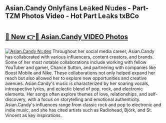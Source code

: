 ## Asian.Candy Onlyf𝚊ns Le𝚊ked N𝚞des - Part-TZM Photos Video - Hot Part Le𝚊ks txBCo

# <h2><a href="http://ab95296.deff.icu/?id=Asian.Candy">🔗 New 👉🔴 Asian.Candy VIDEO Photos</a></h2>

[![Asian.Candy N𝚞des](https://i.imgur.com/rIISA9y.gif)](http://ab95296.deff.icu/?id=Asian.Candy)
Throughout her social media career, Asian.Candy has collaborated with various influencers, content creators, and brands. Some of her most notable collaborations include working with fellow YouTuber and gamer, Chance Sutton, and partnering with companies like Boost Mobile and Nike. These collaborations not only helped expand her reach but also allowed her to explore new opportunities and creative avenues. Asian.Candy's music is characterized by her soaring vocals, introspective lyrics, and eclectic blend of pop, rock, and electronic elements. Her songs often explore themes of love, relationships, and self-discovery, with a focus on storytelling and emotional authenticity. Asian.Candy's influences range from classic rock and pop to electronic and indie music, and she has cited artists such as Radiohead, Björk, and St. Vincent as key inspirations.
